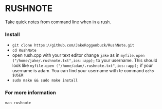 # RUSHNOTE
Take quick notes from command line when in a rush.

### Install
* `git clone https://github.com/JakeRoggenbuck/RushNote.git`
* `cd RushNote`
* open rush.cpp with your text editor
change `jake` as in `myfile.open ("/home/jake/.rushnote.txt",ios::app);` to your username.
This should look like `myfile.open ("/home/adam/.rushnote.txt",ios::app);` if your username is adam.
You can find your username with te command `echo $USER`
* `sudo make && sudo make install`

### For more information
`man rushnote`
